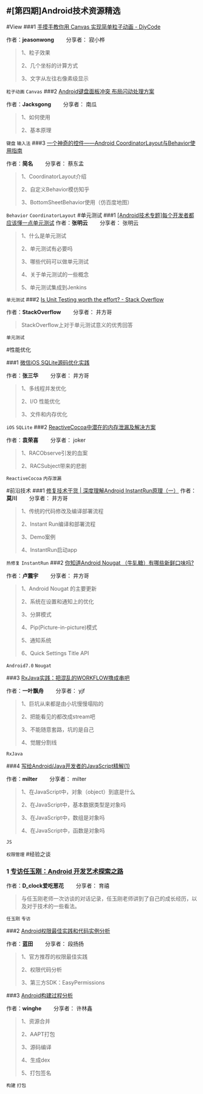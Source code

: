 #[第四期]Android技术资源精选
---
#View
###1 [手摸手教你用 Canvas 实现简单粒子动画 - DiyCode](http://sc.qq.com/fx/u?r=fhHoJsA) 

作者：**jeasonwong**   分享者： 寂小桦

> 1、粒子效果
> 
> 2、几个坐标的计算方式
> 
> 3、文字从左往右像素级显示

`粒子动画` `Canvas`
###2 [Android键盘面板冲突 布局闪动处理方案](https://github.com/Jacksgong/JKeyboardPanelSwitch) 

作者：**Jacksgong**   分享者： 南瓜

> 1、如何使用
> 
> 2、基本原理

 `键盘`  `输入法`
###3 [一个神奇的控件——Android CoordinatorLayout与Behavior使用指南](http://www.jianshu.com/p/488283f74e69?utm_campaign=haruki&utm_content=note&utm_medium=reader_share&utm_source=weixin) 

作者：**简名**   分享者： 蔡东孟

>1、CoordinatorLayout介绍
> 
>2、自定义Behavior模仿知乎
> 
>3、BottomSheetBehavior使用（仿百度地图）

`Behavior` `CoordinatorLayout`
#单元测试
###1 [[Android技术专题]每个开发者都应该懂一点单元测试](http://mp.weixin.qq.com/s?__biz=MzIwNjQ1NzQxNA==&mid=2247483814&idx=1&sn=866c561e8b2e6aa0194c98fb15adab34&scene=1&srcid=0829GTgwuqRqwIuXVdxMPuJt#rd) 
作者：**张明云**   分享者： 张明云

>1、什么是单元测试
>
>2、单元测试有必要吗
>
>3、哪些代码可以做单元测试
>
>4、关于单元测试的一些概念
>
>5、单元测试集成到Jenkins

 `单元测试`
###2 [Is Unit Testing worth the effort? - Stack Overflow](http://stackoverflow.com/questions/67299/is-unit-testing-worth-the-effort/67500#67500) 

作者：**StackOverflow**   分享者： 井方哥

> StackOverflow上对于单元测试意义的优秀回答

`单元测试`




#性能优化

###1 [微信iOS SQLite源码优化实践](http://mp.weixin.qq.com/s?__biz=MzAwNDY1ODY2OQ==&mid=2649286361&idx=1&sn=78bbcda7f41a14291ad71289e4821f71&scene=1&srcid=0830jXVhNhVsTqE4NSBPA5Fr#rd) 

作者：**张三华**   分享者： 井方哥

> 1、多线程并发优化
> 
> 2、I/O 性能优化
> 
> 3、文件和内存优化

`iOS` `SQLite`
###2 [ReactiveCocoa中潜在的内存泄漏及解决方案](http://zhuanlan.zhihu.com/p/22090471) 

作者：**袁荣喜**   分享者： joker

> 1、RACObserve引发的血案
> 
> 2、RACSubject带来的悲剧

`ReactiveCocoa` `内存泄漏`


#前沿技术
###1 [修复技术干货 | 深度理解Android InstantRun原理（一）](http://mp.weixin.qq.com/s?__biz=MzA4MjA0MTc4NQ==&mid=2651574039&idx=1&sn=23e944c522ca55169279b8317c36752a&scene=1&srcid=0827t6aBnCuSjJCZlasyAsdD#rd) 
作者：**莫川**   分享者： 井方哥
> 1、传统的代码修改及编译部署流程
> 
> 2、Instant Run编译和部署流程
> 
> 3、Demo案例
> 
> 4、InstantRun启动app

 `热修复`  `InstantRun`
###2 [你知道Android Nougat （牛轧糖）有哪些新鲜口味吗?](http://mp.weixin.qq.com/s?__biz=MzIwNjQ1NzQxNA==&mid=2247483835&idx=1&sn=055728383f7396c21070fce43523edfc&scene=1&srcid=0831oEwONOe0uE4Gb8bKFn7M#rd) 

作者：**卢震宇**   分享者： 井方哥

> 1、Android Nougat 的主要更新 
> 
> 2、系统在设置和通知上的优化
> 
> 3、分屏模式
> 
> 4、Pip(Picture-in-picture)模式
> 
> 5、通知系统
> 
> 6、Quick Settings Title API

`Android7.0` `Nougat`

###3 [RxJava实践：把混乱的WORKFLOW撸成串吧](http://mp.weixin.qq.com/s?__biz=MzA3MDMyMjkzNg==&mid=2652261909&idx=1&sn=63c40d8749e109f49128c89ee4cce561&scene=1&srcid=0830t7a1g9b7p0lcoB4KPhKq#rd) 

作者：**一叶飘舟**   分享者： yjf

> 1、巨坑从来都是由小坑慢慢塌陷的
> 
> 2、把能看见的都改成stream吧
> 
> 3、不能随意套路，坑的是自己
> 
> 4、觉醒分割线

 `RxJava`

###4 [写给Android/Java开发者的JavaScript精解(1)](http://www.jianshu.com/p/1b1b1110708d?utm_campaign=haruki&utm_content=note&utm_medium=reader_share&utm_source=weixin) 

作者：**milter**   分享者： milter

> 1、在JavaScript中，对象（object）到底是什么
> 
> 2、在JavaScript中，基本数据类型是对象吗
> 
> 3、在JavaScript中，数组是对象吗
> 
> 4、在JavaScript中，函数是对象吗
> 

`JS`



 `权限管理`
#经验之谈
### 1 [专访任玉刚：Android 开发艺术探索之路](http://mp.weixin.qq.com/s?__biz=MzI4NzQyODEzNQ==&mid=2247483662&idx=1&sn=d2370d9efd7f78f1f53f71ea68eea6e9&scene=1&srcid=08284Pkf8iwq8EQQLaFW8UGA#rd) 

作者：**D_clock爱吃葱花**   分享者： 育禧

>与任玉刚老师一次访谈的对话记录，任玉刚老师讲到了自己的成长经历，以及对于技术的一些看法。

 `任玉刚` `专访`


###2 [Android权限最佳实践和代码实例分析](http://mp.weixin.qq.com/s?__biz=MzIyMTUyMTU5Mg==&mid=2247483654&idx=1&sn=a6d1797b05cc626bc895ad59b2f9771a&scene=1&srcid=0829F6BjSxB56alPfWQVqzAo#rd) 

作者：**蓝田**   分享者： 段扬扬

> 1、官方推荐的权限最佳实践
> 
> 2、权限代码分析
> 
> 3、第三方SDK：EasyPermissions

###3 [Android构建过程分析](http://mp.weixin.qq.com/s?__biz=MzI1NjEwMTM4OA==&mid=2651232113&idx=1&sn=02f413999ab0865e23d272e69b9e6196&scene=1&srcid=0831EFTLG6V7RJJUEqnMOoa0#rd) 

作者：**winghe**   分享者： 许林鑫

> 1、资源合并
> 
> 2、AAPT打包
> 
> 3、源码编译
> 
> 4、生成dex
> 
> 5、打包签名

`构建` `打包`